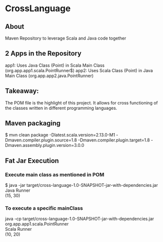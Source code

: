 # CrossLanguage

## About
Maven Repository to leverage Scala and Java code together

## 2 Apps in the Repository
app1: Uses Java Class (Point) in Scala Main Class (org.app.app1.scala.PointRunner$)
app2: Uses Scala Class (Point) in Java Main Class (org.app.app2.java.PointRunner)

## Takeaway:
The POM file is the highlight of this project. It allows for cross functioning of the classes written in different programming languages.

## Maven packaging
$ mvn clean package -Dlatest.scala.version=2.13.0-M1 -Dmaven.compiler.plugin.source=1.8 -Dmaven.compiler.plugin.target=1.8 -Dmaven.assembly.plugin.version=3.0.0

## Fat Jar Execution
### Execute main class as mentioned in POM
$ java -jar target/cross-language-1.0-SNAPSHOT-jar-with-dependencies.jar 
<br>Java Runner
<br>(15, 30)

### To execute a specific mainClass
java -cp target/cross-language-1.0-SNAPSHOT-jar-with-dependencies.jar org.app.app1.scala.PointRunner
<br>Scala Runner
<br>(10, 20)

